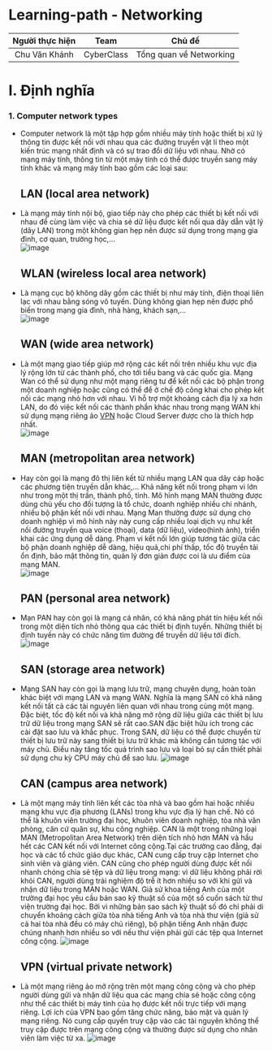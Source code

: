 # Learning-path - Networking

|   Người thực hiện    | Team |             Chủ đề             |
| :------------------: | :--: | :----------------------------: |
| Chu Văn Khánh |  CyberClass  | Tổng quan về Networking |

# I. Định nghĩa 
### 1. Computer network types
 - Computer network là một tập hợp gồm nhiều máy tính hoặc thiết bị xử lý thông tin được kết nối với nhau qua các đường truyền vật lí theo một kiến trúc mạng nhất định và có sự trao đổi dữ liệu với nhau. Nhờ có mạng máy tính, thông tin từ một máy tính có thể được truyền sang máy tính khác và mạng máy tính bao gồm các loại sau:   
 
    ## LAN (local area network) 
 - Là mạng máy tính nội bộ, giao tiếp này cho phép các thiết bị kết nối với nhau để cùng làm việc và chia sẻ dữ liệu được kết nối qua dây dẫn vật lý (dây LAN) trong một không gian hẹp nên được sử dụng trong mạng gia đình, cơ quan, trường học,...  
  ![image](https://user-images.githubusercontent.com/100344641/159124241-8520d3cc-585f-482c-8637-d72e6a6511e8.png)


    ## WLAN (wireless local area network)
 - Là mạng cục bộ không dây gồm các thiết bị như máy tính, điện thoại liên lạc với nhau bằng sóng vô tuyến. Dùng không gian hẹp nên được phổ biến trong mạng gia đình, nhà hàng, khách sạn,...  
 ![image](https://user-images.githubusercontent.com/100344641/159124257-0720ec0f-211c-4df1-a478-4b7edf52cf9d.png)
  
    ## WAN (wide area network)
 - Là một mạng giao tiếp giúp mở rộng các kết nối trên nhiều khu vực địa lý rộng lớn từ các thành phố, cho tới tiểu bang và các quốc gia. Mạng Wan có thể sử dụng như một mạng riêng tư để kết nối các bộ phận trong một doanh nghiệp hoặc cũng có thể để ở chế độ công khai cho phép kết nối các mạng nhỏ hơn với nhau. Vì hỗ trợ một khoảng cách địa lý xa hơn LAN, do đó việc kết nối các thành phần khác nhau trong mạng WAN khi sử dụng mạng riêng ảo [VPN](https://github.com/KhanhCVHE/Learning-path---Networking/blob/main/README.md#vpn-virtual-private-network)  hoặc Cloud Server được cho là thích hợp nhất.  
        ![image](https://i.imgur.com/ezSikWa.png) 
    ## MAN (metropolitan area network)
 - Hay còn gọi là mạng đô thị liên kết từ nhiều mạng LAN qua dây cáp hoặc các phương tiện truyền dẫn khác,... Khả năng kết nối trong phạm vi lớn như trong một thị trấn, thành phố, tỉnh. Mô hình mạng MAN thường được dùng chủ yếu cho đối tượng là tổ chức, doanh nghiệp nhiều chi nhánh, nhiều bộ phận kết nối với nhau. Mạng Man thường được sử dụng cho doanh nghiệp vì mô hình này này cung cấp nhiều loại dịch vụ như kết nối đường truyền qua voice (thoại), data (dữ liệu), video(hình ảnh), triển khai các ứng dụng dễ dàng. Phạm vi kết nối lớn giúp tương tác giữa các bộ phận doanh nghiệp dễ dàng, hiệu quả,chi phí thấp, tốc độ truyền tải ổn định, bảo mật thông tin, quản lý đơn giản được coi là ưu điểm của mạng MAN.  
  ![image](https://i.imgur.com/XvnkJxT.png)

    ## PAN (personal area network)  
 - Mạn PAN hay còn gọi là mạng cá nhân, có khả năng phát tín hiệu kết nối trong một diện tích nhỏ thông qua các thiết bị định tuyến. Những thiết bị định tuyến này có chức năng tìm đường để truyền dữ liệu tới đích.  
  ![image](https://i.imgur.com/QjeLqCM.png)

    ## SAN (storage area network)  
 - Mạng SAN hay còn gọi là mạng lưu trữ, mạng chuyên dụng, hoàn toàn khác biệt với mạng LAN và mạng WAN. Nghĩa là mạng SAN có khả năng kết nối tất cả các tài nguyên liên quan với nhau trong cùng một mạng. Đặc biệt, tốc độ kết nối và khả năng mở rộng dữ liệu giữa các thiết bị lưu trữ dữ liệu trong mạng SAN sẽ rất cao.SAN đặc biệt hữu ích trong các cài đặt sao lưu và khắc phục. Trong SAN, dữ liệu có thể được chuyển từ thiết bị lưu trữ này sang thiết bị lưu trữ khác mà không cần tương tác với máy chủ. Điều này tăng tốc quá trình sao lưu và loại bỏ sự cần thiết phải sử dụng chu kỳ CPU máy chủ để sao lưu.
 ![image](https://i.imgur.com/RW5gqlE.png)

    ## CAN (campus area network)  
 - Là một mạng máy tính liên kết các tòa nhà và bao gồm hai hoặc nhiều mạng khu vực địa phương (LANs) trong khu vực địa lý hạn chế. Nó có thể là khuôn viên trường đại học, khuôn viên doanh nghiệp, tòa nhà văn phòng, căn cứ quân sự, khu công nghiệp. CAN là một trong những loại MAN (Metropolitan Area Network) trên diện tích nhỏ hơn MAN và hầu hết các CAN kết nối với Internet công cộng.Tại các trường cao đẳng, đại học và các tổ chức giáo dục khác, CAN cung cấp truy cập Internet cho sinh viên và giảng viên. CAN cũng cho phép người dùng được kết nối nhanh chóng chia sẻ tệp và dữ liệu trong mạng: vì dữ liệu không phải rời khỏi CAN, người dùng trải nghiệm độ trễ ít hơn nhiều so với khi gửi và nhận dữ liệu trong MAN hoặc WAN. Giả sử khoa tiếng Anh của một trường đại học yêu cầu bản sao kỹ thuật số của một số cuốn sách từ thư viện trường đại học. Bởi vì những bản sao sách kỹ thuật số đó chỉ phải di chuyển khoảng cách giữa tòa nhà tiếng Anh và tòa nhà thư viện (giả sử cả hai tòa nhà đều có máy chủ riêng), bộ phận tiếng Anh nhận được chúng nhanh hơn nhiều so với nếu thư viện phải gửi các tệp qua Internet công cộng.
  ![image](https://i.imgur.com/vfMpTdL.png)

    ## VPN (virtual private network)
 - Là một mạng riêng ảo mở rộng trên một mạng công cộng và cho phép người dùng gửi và nhận dữ liệu qua các mạng chia sẻ hoặc công cộng như thể các thiết bị máy tính của họ được kết nối trực tiếp với mạng riêng. Lợi ích của VPN bao gồm tăng chức năng, bảo mật và quản lý mạng riêng. Nó cung cấp quyền truy cập vào các tài nguyên không thể truy cập được trên mạng công cộng và thường được sử dụng cho nhân viên làm việc từ xa.
 ![image](https://i.imgur.com/H1MCZsT.png)

